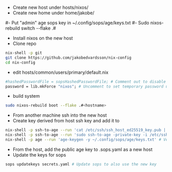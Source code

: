 - Create new host under hosts/nixos/<hostname>
- Create new home under home/jakobe/<hostname>

#- Put "admin" age sops key in ~/.config/sops/age/keys.txt
#- Sudo nixos-rebuild switch --flake .#<hostname>

- Install nixos on the new host
- Clone repo

```bash
nix-shell -p git
git clone https://github.com/jakobedvardsson/nix-config
cd nix-config
```

- edit hosts/common/users/primary/default.nix

```nix
#hashedPasswordFile = sopsHashedPasswordFile; # Comment out to disable password
password = lib.mkForce "nixos"; # Uncomment to set temporary password until sops passwords work
```

- build system

```bash
sudo nixos-rebuild boot --flake .#<hostname>
```

- From another machine ssh into the new host
- Create key derived from host ssh key and add it to

```bash
nix-shell -p ssh-to-age --run 'cat /etc/ssh/ssh_host_ed25519_key.pub | ssh-to-age' # Get age key from host ssh key
nix-shell -p ssh-to-age --run 'sudo ssh-to-age -private-key -i /etc/ssh/ssh_host_ed25519_key -o ~/.config/sops/age/keys.txt' # Get private-key to keys.txt
nix-shell -p age --run 'age-keygen -y ~/.config/sops/age/keys.txt' # Verify same public key
```

- From the host, add the public age key to .sops.yaml as a new host
- Update the keys for sops

```bash
sops updatekeys secrets.yaml # Update sops to also use the new key
```
